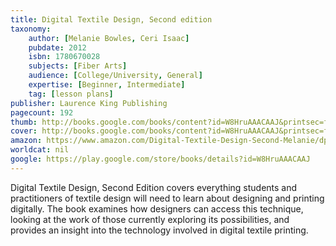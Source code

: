 ```yaml
---
title: Digital Textile Design, Second edition
taxonomy:
	author: [Melanie Bowles, Ceri Isaac]
	pubdate: 2012
	isbn: 1780670028
	subjects: [Fiber Arts]
	audience: [College/University, General]
	expertise: [Beginner, Intermediate]
	tag: [lesson plans]
publisher: Laurence King Publishing
pagecount: 192
thumb: http://books.google.com/books/content?id=W8HruAAACAAJ&printsec=frontcover&img=1&zoom=1&imgtk=AFLRE70xGyNL-4pO3wRN7BfOkxZtZByf6OpBjfg-tP0JBuSv1JGhf56V4afiwUMthQ3IwD-WO-YAbTxAeKSbJvkIUYL5-WvGgo3CrJ5z_9842QOlnhaKNqOtnrcF7rTXxOkQ3eSn_6W7&source=gbs_api
cover: http://books.google.com/books/content?id=W8HruAAACAAJ&printsec=frontcover&img=1&zoom=1&imgtk=AFLRE70xGyNL-4pO3wRN7BfOkxZtZByf6OpBjfg-tP0JBuSv1JGhf56V4afiwUMthQ3IwD-WO-YAbTxAeKSbJvkIUYL5-WvGgo3CrJ5z_9842QOlnhaKNqOtnrcF7rTXxOkQ3eSn_6W7&source=gbs_api
amazon: https://www.amazon.com/Digital-Textile-Design-Second-Melanie/dp/1780670028/ref=pd_sim_14_5?_encoding=UTF8&pd_rd_i=1780670028&pd_rd_r=dfeda8d0-f2ca-11e8-bd66-f7675945ae46&pd_rd_w=1JeJE&pd_rd_wg=MR1X3&pf_rd_i=desktop-dp-sims&pf_rd_m=ATVPDKIKX0DER&pf_rd_p=18bb0b78-4200-49b9-ac91-f141d61a1780&pf_rd_r=23AY9252X85P0YXCW6PG&pf_rd_s=desktop-dp-sims&pf_rd_t=40701&psc=1&refRID=23AY9252X85P0YXCW6PG
worldcat: nil
google: https://play.google.com/store/books/details?id=W8HruAAACAAJ
---
```

Digital Textile Design, Second Edition covers everything students and practitioners of textile design will need to learn about designing and printing digitally. The book examines how designers can access this technique, looking at the work of those currently exploring its possibilities, and provides an insight into the technology involved in digital textile printing.